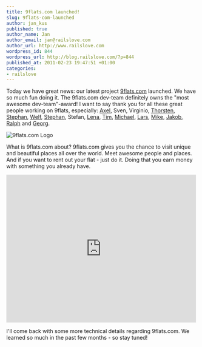 ```yaml
--- 
title: 9flats.com launched!
slug: 9flats-com-launched
author: jan_kus
published: true
author_name: Jan
author_email: jan@railslove.com
author_url: http://www.railslove.com
wordpress_id: 844
wordpress_url: http://blog.railslove.com/?p=844
published_at: 2011-02-23 19:47:51 +01:00
categories: 
- railslove
---
```

Today we have great news: our latest project <a href="http://9flats.com">9flats.com</a> launched. We have so much fun doing it. The 9flats.com dev-team definitely owns the "most awesome dev-team"-award! I want to say thank you for all these great people working on 9flats, especially: <a href="http://twitter.com/typeer">Axel</a>, Sven, Virginio, <a href="http://twitter.com/enebo">Thorsten</a>, <a href="http://twitter.com/uhrenbacher">Stephan</a>, <a href="http://twitter.com/w11kirschner">Welf</a>, <a href="http://twitter.com/stephanpavlovic">Stephan</a>, Stefan, <a href="http://twitter.com/kilaulena">Lena</a>, <a href="http://twitter.com/tmschndr">Tim</a>, <a href="http://twitter.com/bumi">Michael</a>, <a href="http://twitter.com/kangguru">Lars</a>, <a href="http://twitter.com/holek_">Mike</a>, <a href="http://twitter.com/jkwebs">Jakob</a>, <a href="http://twitter.com/ralph">Ralph</a> and <a href="http://twitter.com/salesking">Georg</a>.


<img src="http://www.9flats.com/images/9flats/9flats_logo.png?1298466300" alt="9flats.com Logo" />

What is 9flats.com about? 9flats.com gives you the chance to visit unique and beautiful places all over the world. Meet awesome people and places. And if you want to rent out your flat - just do it. Doing that you earn money with something you already have.

<iframe title="YouTube video player" width="500" height="390" src="http://www.youtube.com/embed/hPYr2zh2_MI" frameborder="0" allowfullscreen></iframe>

I'll come back with some more technical details regarding 9flats.com. We learned so much in the past few months - so stay tuned!



